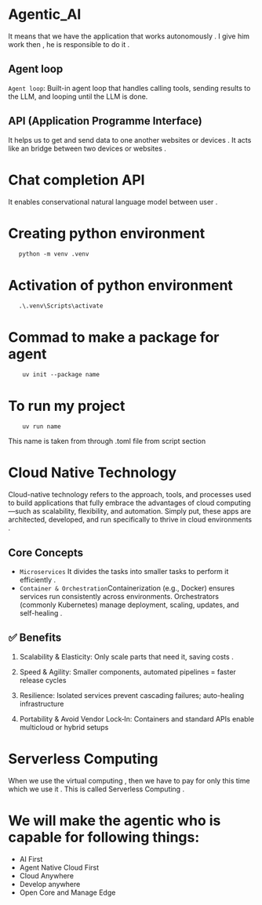 # Agentic_AI
It means that we have the application that works autonomously . I give him work then , he is responsible to do it .
## Agent loop
`Agent loop`: Built-in agent loop that handles calling tools, sending results to the LLM, and looping until the LLM is done.

## API (Application Programme Interface)
It helps us to get and send data to one another websites or devices . 
It acts like an bridge between two devices or websites .
# Chat completion API
It enables conservational natural language model between user .

# Creating python environment 
       python -m venv .venv
# Activation of python environment
       .\.venv\Scripts\activate
# Commad to make a package for agent 
        uv init --package name 
# To run my project 
        uv run name                  

This name is taken from through .toml file from script section  
# Cloud Native Technology
Cloud-native technology refers to the approach, tools, and processes used to build applications that fully embrace the advantages of cloud computing—such as scalability, flexibility, and automation. Simply put, these apps are architected, developed, and run specifically to thrive in cloud environments .    
## Core Concepts
- `Microservices` It divides the tasks into smaller tasks to perform it efficiently .
- `Container & Orchestration`Containerization (e.g., Docker) ensures services run consistently across environments. Orchestrators (commonly Kubernetes) manage deployment, scaling, updates, and self-healing . 
## ✅ Benefits
1. Scalability & Elasticity: Only scale parts that need it, saving costs .

2. Speed & Agility: Smaller components, automated pipelines = faster release cycles 

3. Resilience: Isolated services prevent cascading failures; auto-healing infrastructure 

4. Portability & Avoid Vendor Lock‑In: Containers and standard APIs enable multicloud or hybrid setups 
# Serverless Computing 
When we use the virtual computing , then we have to pay for only this time which we use it . This is called Serverless Computing . 

# We will make the agentic who is capable for following things:
- AI First 
- Agent Native Cloud First    
- Cloud Anywhere
- Develop anywhere
- Open Core and Manage Edge
        